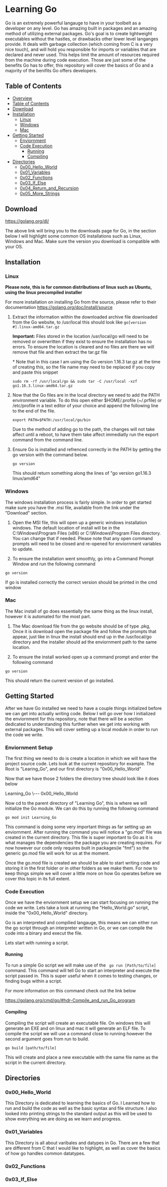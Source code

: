 # Learning Go

Go is an extremely powerful langauge to have in your toolbelt as a developer on any level. Go has amazing built in packages and an amazing method of utilizing external packages. Go's goal is to create lightweight executables without the hastles, or drawbacks other lower level langanges provide. It deals with garbage collection (which coming from C is a very nice touch), and will hold you responsible for imports or variables that are declared and never used. This helps limit the amount of resources required from the machine during code execution. Those are just some of the benefits Go has to offer, this repository will cover the basics of Go and a majority of the benifits Go offers developers.

## Table of Contents

 - [Overview](#learning-go)
 - [Table of Contents](#table-of-contents)
 - [Download](#download)
 - [Installation](#installation)
 	* [Linux](#linux)
 	* [Windows](#windows)
 	* [Mac](#mac)
 - [Getting Started](#getting-started)
 	* [Enviornment](#enviornment-setup)
 	* [Code Execution](#code-execution)
 		- [Running](#running)
 		- [Compiling](#compiling)
 - [Directories](#directories)
 	* [0x00_Hello_World](#0x00_hello_world)
 	* [0x01_Variables](#0x01_variables)
 	* [0x02_Functions](#0x02_functions)
 	* [0x03_If_Else](#0x03_if_else)
 	* [0x04_Return_and_Recursion](#0x04_return_and_recursion)
 	* [0x05_More_Strings](#0x05_more_strings)

## Download

https://golang.org/dl/

The above link will bring you to the downloads page for Go, in the section below I will highlight some common OS installations such as Linux, Windows and Mac. Make sure the version you download is compatible with your OS.

## Installation

### Linux
**Please note, this is for common distributions of linux such as Ubuntu, using the linux precompiled installer**

For more installation on installing Go from the source, please refer to their documentation
https://golang.org/doc/install/source

1. Extract the information within the downloaded archive file downloaded from the Go website, to /usr/local this should look like ``` go[version #].linux-amd64.tar.gz ```

	**Important:** Files stored in the location /usr/local/go will need to be removed or overwritten if they exist to ensure the installation has no errors. To ensure the location is cleared and no files are there we will remove that file and then extract the tar.gz file

	\* Note that in this case I am using the Go version 1.16.3 tar.gz at the time of creating this, so the file name may need to be replaced if you copy and paste this snippet
	
	``` sudo rm -rf /usr/local/go && sudo tar -C /usr/local -xzf go1.16.3.linux-amd64.tar.gz ```

2. Now that the Go files are in the local directory we need to add the PATH environment variable. To do this open either $HOME/.profile (\~/.prfile) or /etc/profile in a text editor of your choice and append the following line to the end of the file.
	
	```	export PATH=$PATH:/usr/local/go/bin	```
	
	Due to the method of adding go to the path, the changes will not take affect until a reboot, to have them take affect immediatly run the export command from the command line.

3. Ensure Go is installed and refrenced correctly in the PATH by getting the go version with the command below.
	
	``` go version ```

	This should return something along the lines of "go version go1.16.3 linux/amd64"

### Windows
The windows installation process is fairly simple. In order to get started make sure you have the .msi file, available from the link under the "Download" section.

1. Open the MSI file, this will open up a generic windows installation windows. The default location of install will be in the C:\\Windows\\Program Files (x86) or C:\\Windows\\Program Files directory. You can change that if needed. Please note that any open command prompts will need to be closed and re-opened for enviornment variables to update.

2. To ensure the installation went smoothly, go into a Command Prompt Window and run the following command

``` go version ```

If go is installed correctly the correct version should be printed in the cmd window

### Mac
The Mac install of go does essentially the same thing as the linux install, however it is automated for the most part.

1. The Mac download file from the go website should be of type .pkg, Once it is download open the package file and follow the prompts that appear, just like in linux the install should end up in the /usr/local/go directory and the installer should ad the enviornment path to the same location.

2. To ensure the install worked open up a command prompt and enter the following command

``` go version ```

This should return the current version of go installed.

## Getting Started
After we have Go installed we need to have a couple things initialized before we can get into actually writing code. Below I will go over how I initialized the enviornment for this repository, note that there will be a section dedicated to understanding this further when we get into working with external packages. This will cover setting up a local module in order to run the code we write.

### Enviornment Setup
The first thing we need to do is create a location in which we will have the project source code. Lets look at the current repository for example. The Root is "Learing_Go", and our first directory is "0x00_Hello_World"

Now that we have those 2 folders the directory tree should look like it does below

Learning_Go
	\\--- 0x00_Hello_World

Now cd to the parent directory of "Learning Go", this is where we will initialize the Go module. We can do this by running the following command

```
go mod init Learning_Go
```

This command is doing some very important things as far setting up an enviornment. After running the command you will notice a "go.mod" file was created in the current directory. This file is super important to Go as it is what manages the dependencies the package you are creating requires. For now however our code only requires built in packages(ie "fmt") so the generic go.mod file will work for us at the moment.

Once the go.mod file is created we should be able to start writing code and storing it in the first folder or in other folders as we make them. For now to keep things simple we will cover a little more on how Go operates before we cover this topic in its full extent.

### Code Execution
Once we have the enviornment setup we can start focusing on running the code we write. Lets take a look at running the "Hello_World.go" script, inside the "0x00_Hello_World" directory.

Go is an interpreted and compilied langauge, this means we can either run the go script through an interpreter written in Go, or we can compile the code into a binary and execut the file.

Lets start with running a script.

#### Running
To run a simple Go script we will make use of the ``` go run [Path/to/file]``` command. This command will tell Go to start an interpreter and execute the script passed in. This is super useful when it comes to testing changes, or finding bugs within a script.

For more information on this command check out the link below

https://golang.org/cmd/go/#hdr-Compile_and_run_Go_program

#### Compiling
Compiling the script will create an executable file. On windows this will generate an EXE and on linux and mac it will generate an ELF file. To compile the script we will use a command close to running however the second argument goes from run to build.

```
go build [path/to/file]
```

This will create and place a new executable with the same file name as the script in the current directory.

## Directories

### 0x00_Hello_World
This Directory is dedicated to learning the basics of Go. I Learned how to run and build the code as well as the basic syntax and file structure. I also looked into printing strings to the standard output as this will be used to show everything we are doing as we learn and progress.

### 0x01_Variables
This Directory is all about varibales and datypes in Go. There are a few that are different from C that I would like to highlight, as well as cover the basics of how go handles common datatypes.

### 0x02_Functions

### 0x03_If_Else

